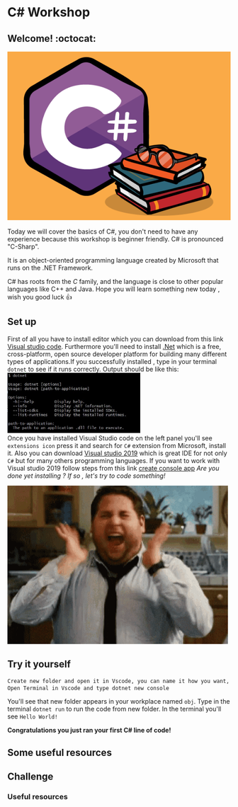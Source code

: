 # C# Workshop

## Welcome! :octocat:

![becode](./images/ccc.png)

Today we will cover the basics of C#, you don't need to have any experience because this workshop is beginner friendly.
C# is pronounced "C-Sharp".

It is an object-oriented programming language created by Microsoft that runs on the .NET Framework.

C# has roots from the _C_ family, and the language is close to other popular languages like C++ and Java.
Hope you will learn something new today , wish you good luck 👍

## Set up

First of all you have to install editor which you can download from this link <a href="https://visualstudio.microsoft.com/vs/community/"> Visual studio code</a>.
Furthermore you'll need to install <a href="https://dotnet.microsoft.com/download"> .Net</a> which is a free, cross-platform, open source developer platform for building many different types of applications.If you successfully installed , type in your terminal `dotnet` to see if it runs correctly.
Output should be like this:
<img src="images/output.jpg" width="300">
<br>
Once you have installed Visual Studio code on the left panel you'll see `extensions icon` press it and search for `C#` extension from Microsoft, install it.
Also you can download <a href="https://visualstudio.microsoft.com/downloads/"> Visual studio 2019</a> which is great IDE for not only `C#` but for many others programming languages.
If you want to work with Visual studio 2019 follow steps from this link <a href="https://docs.microsoft.com/en-us/visualstudio/get-started/csharp/tutorial-console?view=vs-2019">create console app</a>
_Are you done yet installing ? If so , let's try to code something!_


![excited](images/gif.gif)

## Try it yourself

```
Create new folder and open it in Vscode, you can name it how you want,
Open Terminal in Vscode and type dotnet new console
```

You'll see that new folder appears in your workplace named `obj`.
Type in the terminal `dotnet run` to run the code from new folder.
In the terminal you'll see `Hello World!`

**Congratulations you just ran your first C# line of code!**

## Some useful resources

## Challenge

### Useful resources
